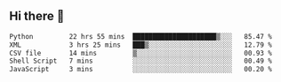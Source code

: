 ## Hi there 👋

<!--
**alihaqberdi/alihaqberdi** is a ✨ _special_ ✨ repository because its `README.md` (this file) appears on your GitHub profile.

Here are some ideas to get you started:

- 🔭 I’m currently working on ...
- 🌱 I’m currently learning ...
- 👯 I’m looking to collaborate on ...
- 🤔 I’m looking for help with ...
- 💬 Ask me about ...
- 📫 How to reach me: ...
- 😄 Pronouns: ...
- ⚡ Fun fact: ...
-->

<!--START_SECTION:waka-->

```txt
Python         22 hrs 55 mins  █████████████████████▒░░░   85.47 %
XML            3 hrs 25 mins   ███▒░░░░░░░░░░░░░░░░░░░░░   12.79 %
CSV file       14 mins         ▒░░░░░░░░░░░░░░░░░░░░░░░░   00.93 %
Shell Script   7 mins          ░░░░░░░░░░░░░░░░░░░░░░░░░   00.49 %
JavaScript     3 mins          ░░░░░░░░░░░░░░░░░░░░░░░░░   00.20 %
```

<!--END_SECTION:waka-->
